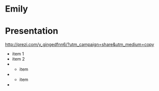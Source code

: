 # Emily

# Presentation


http://prezi.com/y_gingedfnn6/?utm_campaign=share&utm_medium=copy

* item 1
* item 2
*   - item
*   - item
*   
